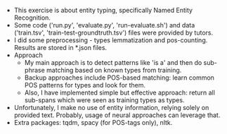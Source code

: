 - This exercise is about entity typing, specifically Named Entity Recognition.
- Some code ('run.py', 'evaluate.py', 'run-evaluate.sh') and data ('train.tsv', 'train-test-groundtruth.tsv') files were provided by tutors.
- I did some preprocessing - types lemmatization and pos-counting. Results are stored in *.json files.
- Approach
  - My main approach is to detect patterns like 'is a' and then do sub-phrase matching based on known types from training.
  - Backup approaches include POS-based matching: learn common POS patterns for types and look for them.
  - Also, I have implemented simple but effective approach: return all sub-spans which were seen as training types as types.
- Unfortunately, I make no use of entity information, relying solely on provided text. 
Probably, usage of neural approaches can leverage that.
- Extra packages: tqdm, spacy (for POS-tags only), nltk.